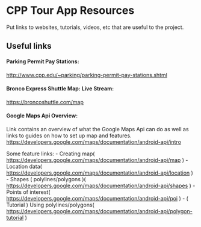 # CPP Tour App Resources
Put links to websites, tutorials, videos, etc that are useful to the project.

## Useful links
#### Parking Permit Pay Stations:
http://www.cpp.edu/~parking/parking-permit-pay-stations.shtml

#### Bronco Express Shuttle Map: Live Stream:
https://broncoshuttle.com/map

#### Google Maps Api Overview:
Link contains an overview of what the Google Maps Api can do as well as links to guides on how to set up map and features.
https://developers.google.com/maps/documentation/android-api/intro

Some feature links:
	- Creating map( https://developers.google.com/maps/documentation/android-api/map )
	- Location data( https://developers.google.com/maps/documentation/android-api/location )
	- Shapes ( polylines/polygons )( https://developers.google.com/maps/documentation/android-api/shapes )
	- Points of interest( https://developers.google.com/maps/documentation/android-api/poi )
	- ( Tutorial ) Using polylines/polygons( https://developers.google.com/maps/documentation/android-api/polygon-tutorial )
